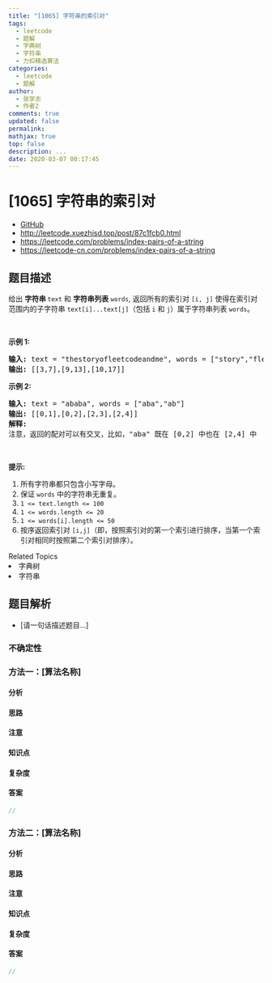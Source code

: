 ```yaml
---
title: "[1065] 字符串的索引对"
tags:
  - leetcode
  - 题解
  - 字典树
  - 字符串
  - 力扣精选算法
categories:
  - leetcode
  - 题解
author:
  - 张学志
  - 作者2
comments: true
updated: false
permalink:
mathjax: true
top: false
description: ...
date: 2020-03-07 00:17:45
---
```



# [1065] 字符串的索引对
* [GitHub](https://github.com/algoboy101/LeetCodeCrowdsource/tree/master/_posts/QA/%5B1065%5D%20%E5%AD%97%E7%AC%A6%E4%B8%B2%E7%9A%84%E7%B4%A2%E5%BC%95%E5%AF%B9.md)
* http://leetcode.xuezhisd.top/post/87c1fcb0.html
* https://leetcode.com/problems/index-pairs-of-a-string
* https://leetcode-cn.com/problems/index-pairs-of-a-string


## 题目描述

<p>给出&nbsp;<strong>字符串 </strong><code>text</code> 和&nbsp;<strong>字符串列表</strong> <code>words</code>, 返回所有的索引对 <code>[i, j]</code> 使得在索引对范围内的子字符串 <code>text[i]...text[j]</code>（包括&nbsp;<code>i</code>&nbsp;和&nbsp;<code>j</code>）属于字符串列表 <code>words</code>。</p>

<p>&nbsp;</p>

<p><strong>示例 1:</strong></p>

<pre><strong>输入: </strong>text = &quot;thestoryofleetcodeandme&quot;, words = [&quot;story&quot;,&quot;fleet&quot;,&quot;leetcode&quot;]
<strong>输出: </strong>[[3,7],[9,13],[10,17]]
</pre>

<p><strong>示例 2:</strong></p>

<pre><strong>输入: </strong>text = &quot;ababa&quot;, words = [&quot;aba&quot;,&quot;ab&quot;]
<strong>输出: </strong>[[0,1],[0,2],[2,3],[2,4]]
<strong>解释: 
</strong>注意，返回的配对可以有交叉，比如，&quot;aba&quot; 既在 [0,2] 中也在 [2,4] 中
</pre>

<p>&nbsp;</p>

<p><strong>提示:</strong></p>

<ol>
	<li>所有字符串都只包含小写字母。</li>
	<li>保证 <code>words</code> 中的字符串无重复。</li>
	<li><code>1 &lt;= text.length &lt;= 100</code></li>
	<li><code>1 &lt;= words.length &lt;= 20</code></li>
	<li><code>1 &lt;= words[i].length &lt;= 50</code></li>
	<li>按序返回索引对 <code>[i,j]</code>（即，按照索引对的第一个索引进行排序，当第一个索引对相同时按照第二个索引对排序）。</li>
</ol>
<div><div>Related Topics</div><div><li>字典树</li><li>字符串</li></div></div>


## 题目解析
* [请一句话描述题目...]

### 不确定性


### 方法一：[算法名称]

#### 分析

#### 思路

#### 注意

#### 知识点

#### 复杂度

#### 答案

```cpp
//
```


### 方法二：[算法名称]

#### 分析

#### 思路

#### 注意

#### 知识点

#### 复杂度

#### 答案

```cpp
//
```


